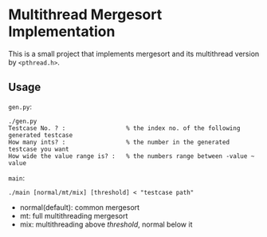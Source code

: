 # Multithread Mergesort Implementation

This is a small project that implements mergesort and its multithread version by `<pthread.h>`.

## Usage

`gen.py`:
```
./gen.py
Testcase No. ? :                 % the index no. of the following generated testcase
How many ints? :                 % the number in the generated testcase you want
How wide the value range is? :   % the numbers range between -value ~ value
```

`main`:
```
./main [normal/mt/mix] [threshold] < "testcase path"
```
- normal(default): common mergesort
- mt: full multithreading mergesort
- mix: multithreading above *threshold*, normal below it

